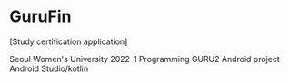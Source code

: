 # GuruFin

[Study certification application]

Seoul Women's University 2022-1  Programming GURU2 Android project
 Android Studio/kotlin
